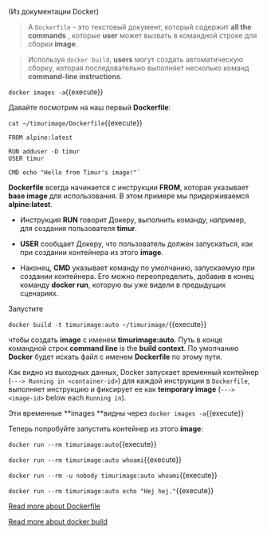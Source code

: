 (Из документации Docker)

> A `Dockerfile` - это текстовый документ, который содержит **all the commands** , которые **user** может вызвать в командной строке для сборки **image**.

> Используя `docker build`, **users** могут создать автоматическую сборку, которая последовательно выполняет несколько команд **command-line instructions**.

`docker images -a`{{execute}}

Давайте посмотрим на наш первый **Dockerfile**:

`cat ~/timurimage/Dockerfile`{{execute}}

    FROM alpine:latest

    RUN adduser -D timur
    USER timur

    CMD echo "Hello from Timur's image!"`

**Dockerfile** всегда начинается с инструкции **FROM**, которая указывает **base image** для использования. В этом примере мы придерживаемся **alpine:latest**.

* Инструкция **RUN** говорит Докеру, выполнить команду, например, для создания пользователя **timur**.

* **USER** сообщает Докеру, что пользователь должен запускаться, как при создании контейнера из этого **image**.

* Наконец, **CMD** указывает команду по умолчанию, запускаемую при создании контейнера. Его можно переопределить, добавив в конец команду **docker run**, которую вы уже видели в предыдущих сценариях.

Запустите 

`docker build -t timurimage:auto ~/timurimage/`{{execute}} 

чтобы создать **image** с именем **timurimage:auto**. 
Путь в конце командной строк **command line** is the **build context**. По умолчанию **Docker** будет искать файл с именем **Dockerfile** по этому пути.

Как видно из выходных данных, Docker запускает временный контейнер (`---> Running in <container-id>`) для каждой инструкции в  `Dockerfile`,  
выполняет инструкцию и фиксирует ее как **temporary image** (`---> <image-id>` below each `Running in`).

Эти временные **images **видны через `docker images -a`{{execute}}

Теперь попробуйте запустить контейнер из этого **image**:

`docker run --rm timurimage:auto`{{execute}}

`docker run --rm timurimage:auto whoami`{{execute}}

`docker run --rm -u nobody timurimage:auto whoami`{{execute}}

`docker run --rm timurimage:auto echo "Hej hej."`{{execute}}

[Read more about Dockerfile](https://docs.docker.com/engine/reference/builder/)

[Read more about docker build](https://docs.docker.com/engine/reference/commandline/build/)
